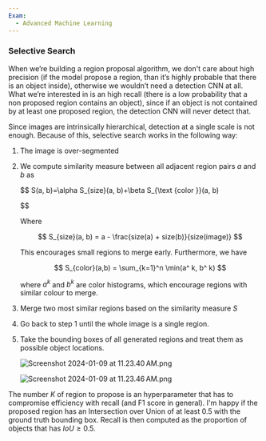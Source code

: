 ```yaml
---
Exam:
  - Advanced Machine Learning
---
```

### Selective Search

When we’re building a region proposal algorithm, we don't care about high precision (if the model propose a region, than it’s highly probable that there is an object inside), otherwise we wouldn’t need a detection CNN at all. What we’re interested in is an high recall (there is a low probability that a non proposed region contains an object), since if an object is not contained by at least one proposed region, the detection CNN will never detect that.

Since images are intrinsically hierarchical, detection at a single scale is not enough. Because of this, selective search works in the following way:

1. The image is over-segmented
2. We compute similarity measure between all adjacent region pairs $a$ and $b$ as 
    
    $$
    S(a, b)=\alpha S_{size}(a, b)+\beta S_{\text {color }}(a, b)
    
    $$
    
    Where 
    
    $$
    S_{size}(a, b) = a - \frac{size(a) + size(b)}{size(image)}
    $$
    
    This encourages small regions to merge early. Furthermore, we have
    
    $$
    S_{color}(a,b) = \sum_{k=1}^n \min(a^ k, b^ k)
    $$
    
    where $a^ k$ and $b^ k$ are color histograms, which encourage regions with similar colour to merge.
    
3. Merge two most similar regions based on the similarity measure $S$
4. Go back to step 1 until the whole image is a single region.
5. Take the bounding boxes of all generated regions and treat them as possible object locations.
    
    ![Screenshot 2024-01-09 at 11.23.40 AM.png](Screenshot_2024-01-09_at_11.23.40_AM.jpeg)
    
    ![Screenshot 2024-01-09 at 11.23.46 AM.png](Screenshot_2024-01-09_at_11.23.46_AM.jpeg)
    

The number $K$ of region to propose is an hyperparameter that has to compromise efficiency with recall (and F1 score in general). I'm happy if the proposed region has an Intersection over Union of at least 0.5 with the ground truth bounding box. Recall is then computed as the proportion of objects that has $IoU \ge 0.5$.